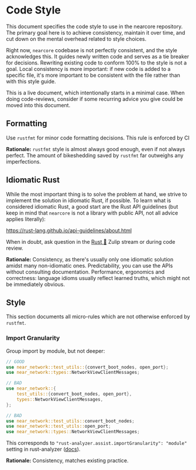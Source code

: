 # Code Style

This document specifies the code style to use in the nearcore repository.
The primary goal here is to achieve consistency, maintain it over time, and cut down on the mental overhead related to style choices.

Right now, `nearcore` codebase is not perfectly consistent, and the style acknowledges this.
It guides newly written code and serves as a tie breaker for decisions.
Rewriting existing code to conform 100% to the style is not a goal.
Local consistency is more important: if new code is added to a specific file, it's more important to be consistent with the file rather than with this style guide.

This is a live document, which intentionally starts in a minimal case.
When doing code-reviews, consider if some recurring advice you give could be moved into this document.

## Formatting

Use `rustfmt` for minor code formatting decisions.
This rule is enforced by CI

**Rationale:** `rustfmt` style is almost always good enough, even if not always perfect.
The amount of bikeshedding saved by `rustfmt` far outweighs any imperfections.

## Idiomatic Rust

While the most important thing is to solve the problem at hand, we strive to implement the solution in idiomatic Rust, if possible.
To learn what is considered idiomatic Rust, a good start are the Rust API guidelines (but keep in mind that `nearcore` is not a library with public API, not all advice applies literally):

https://rust-lang.github.io/api-guidelines/about.html

When in doubt, ask question in the [Rust 🦀](https://near.zulipchat.com/#narrow/stream/300659-Rust-.F0.9F.A6.80) Zulip stream or during code review.

**Rationale:** Consistency, as there's usually only one idiomatic solution amidst many non-idiomatic ones.
Predictability, you can use the APIs without consulting documentation.
Performance, ergonomics and correctness: language idioms usually reflect learned truths, which might not be immediately obvious.

## Style

This section documents all micro-rules which are not otherwise enforced by `rustfmt`.

### Import Granularity

Group import by module, but not deeper:

```rust
// GOOD
use near_network::test_utils::{convert_boot_nodes, open_port};
use near_network::types::NetworkViewClientMessages;

// BAD
use near_network::{
    test_utils::{convert_boot_nodes, open_port},
    types::NetworkViewClientMessages,
};

// BAD
use near_network::test_utils::convert_boot_nodes;
use near_network::test_utils::open_port;
use near_network::types::NetworkViewClientMessages;
```

This corresponds to `"rust-analyzer.assist.importGranularity": "module"` setting in rust-analyzer ([docs](https://rust-analyzer.github.io/manual.html#rust-analyzer.assist.importGranularity)).

**Rationale:** Consistency, matches existing practice.
